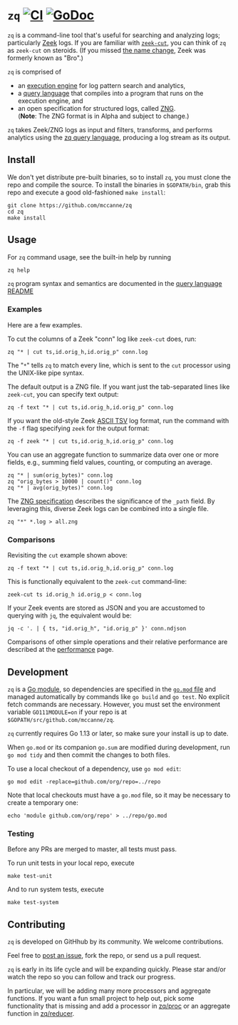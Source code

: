 # `zq` [![CI][ci-img]][ci] [![GoDoc][doc-img]][doc]

`zq` is a command-line tool that's useful for searching and analyzing logs;
particularly [Zeek](https://www.zeek.org) logs.  If you are familiar with
[`zeek-cut`](https://github.com/zeek/zeek-aux/tree/master/zeek-cut),
you can think of `zq` as `zeek-cut` on steroids.  (If you missed
[the name change](https://blog.zeek.org/2018/10/renaming-bro-project_11.html),
Zeek was formerly known as "Bro".)

`zq` is comprised of
* an [execution engine](proc) for log pattern search and analytics,
* a [query language](pkg/zql/README.md) that compiles into a program that runs on
the execution engine, and
* an open specification for structured logs, called [ZNG](pkg/zng/docs/spec.md).<br>
(**Note**: The ZNG format is in Alpha and subject to change.)

`zq` takes Zeek/ZNG logs as input and filters, transforms, and performs
analytics using the
[zq query language](pkg/zql/README.md),
producing a log stream as its output.

## Install

We don't yet distribute pre-built binaries, so to install `zq`, you must
clone the repo and compile the source.
To install the binaries in `$GOPATH/bin`, grab this repo and
execute a good old-fashioned `make install`:

```
git clone https://github.com/mccanne/zq
cd zq
make install
```
## Usage

For `zq` command usage, see the built-in help by running
```
zq help
```
`zq` program syntax and semantics are documented in the
[query language README](pkg/zql/README.md)

### Examples

Here are a few examples.

To cut the columns of a Zeek "conn" log like
`zeek-cut` does, run:
```
zq "* | cut ts,id.orig_h,id.orig_p" conn.log
```
The "`*`" tells `zq` to match every line, which is sent to the `cut` processor
using the UNIX-like pipe syntax.

The default output is a ZNG file.  If you want just the tab-separated lines
like `zeek-cut`, you can specify text output:
```
zq -f text "* | cut ts,id.orig_h,id.orig_p" conn.log
```
If you want the old-style Zeek [ASCII TSV](https://docs.zeek.org/en/stable/examples/logs/)
log format, run the command with the `-f` flag specifying `zeek` for the output
format:
```
zq -f zeek "* | cut ts,id.orig_h,id.orig_p" conn.log
```
You can use an aggregate function to summarize data over one or
more fields, e.g., summing field values, counting, or computing an average.
```
zq "* | sum(orig_bytes)" conn.log
zq "orig_bytes > 10000 | count()" conn.log
zq "* | avg(orig_bytes)" conn.log
```

The [ZNG specification](pkg/zng/docs/spec.md) describes the significance of the
`_path` field.  By leveraging this, diverse Zeek logs can be combined into a single
file.
```
zq "*" *.log > all.zng
```

### Comparisons

Revisiting the `cut` example shown above:

```
zq -f text "* | cut ts,id.orig_h,id.orig_p" conn.log
```

This is functionally equivalent to the `zeek-cut` command-line:

```
zeek-cut ts id.orig_h id.orig_p < conn.log
```

If your Zeek events are stored as JSON and you are accustomed to querying with `jq`,
the equivalent would be:

```
jq -c '. | { ts, "id.orig_h", "id.orig_p" }' conn.ndjson
```

Comparisons of other simple operations and their relative performance are described
at the [performance](performance/README.md) page.

## Development

`zq` is a [Go module](https://github.com/golang/go/wiki/Modules), so
dependencies are specified in the [`go.mod` file](/go.mod) and managed
automatically by commands like `go build` and `go test`.  No explicit
fetch commands are necessary.  However, you must set the environment
variable `GO111MODULE=on` if your repo is at
`$GOPATH/src/github.com/mccanne/zq`.

`zq` currently requires Go 1.13 or later, so make sure your install is up to date.

When `go.mod` or its companion `go.sum` are modified during development, run
`go mod tidy` and then commit the changes to both files.

To use a local checkout of a dependency, use `go mod edit`:
```
go mod edit -replace=github.com/org/repo=../repo
```

Note that local checkouts must have a `go.mod` file, so it may be
necessary to create a temporary one:
```
echo 'module github.com/org/repo' > ../repo/go.mod
```

### Testing

Before any PRs are merged to master, all tests must pass.

To run unit tests in your local repo, execute
```
make test-unit
```

And to run system tests, execute
```
make test-system
```


## Contributing

`zq` is developed on GitHhub by its community. We welcome contributions.

Feel free to
[post an issue](https://github.com/mccanne/zq/issues),
fork the repo, or send us a pull request.

`zq` is early in its life cycle and will be expanding quickly.  Please star and/or
watch the repo so you can follow and track our progress.

In particular, we will be adding many more processors and aggregate functions.
If you want a fun small project to help out, pick some functionality that is missing and
add a processor in
[zq/proc](proc)
or an aggregate function in
[zq/reducer](reducer).


[doc-img]: https://godoc.org/github.com/mccanne/zq?status.svg
[doc]: https://godoc.org/github.com/mccanne/zq
[ci-img]: https://circleci.com/gh/mccanne/zq.svg?style=svg
[ci]: https://circleci.com/gh/mccanne/zq

